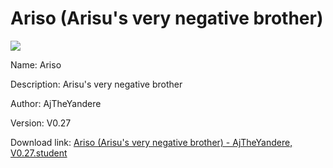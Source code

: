 # Ariso (Arisu's very negative brother)

<img src = "https://raw.githubusercontent.com/Arbiter1223/Koukou-Gurashi-Custom-Students/master/Students/Files/Ariso%20(Arisu's%20very%20negative%20brother).png">

Name: Ariso

Description: Arisu's very negative brother

Author: AjTheYandere

Version: V0.27

Download link: <a href="https://raw.githubusercontent.com/Arbiter1223/Koukou-Gurashi-Custom-Students/master/Students/Files/Ariso%20(Arisu's%20very%20negative%20brother)%20-%20AjTheYandere%2C%20V0.27.student">Ariso (Arisu's very negative brother) - AjTheYandere, V0.27.student</a>

